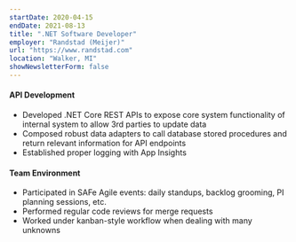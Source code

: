 ```yaml
---
startDate: 2020-04-15
endDate: 2021-08-13
title: ".NET Software Developer"
employer: "Randstad (Meijer)"
url: "https://www.randstad.com"
location: "Walker, MI"
showNewsletterForm: false
---
```


#### API Development

- Developed .NET Core REST APIs to expose core system functionality of internal system to allow 3rd parties to update data
- Composed robust data adapters to call database stored procedures and return relevant information for API endpoints
- Established proper logging with App Insights

#### Team Environment

- Participated in SAFe Agile events: daily standups, backlog grooming, PI planning sessions, etc.
- Performed regular code reviews for merge requests
- Worked under kanban-style workflow when dealing with many unknowns
